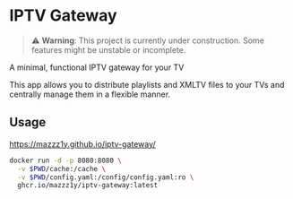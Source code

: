 # IPTV Gateway

> ⚠️ **Warning**: This project is currently under construction. Some features might be unstable or incomplete.

A minimal, functional IPTV gateway for your TV

This app allows you to distribute playlists and XMLTV files to your TVs and centrally manage them in a flexible manner.

## Usage

https://mazzz1y.github.io/iptv-gateway/

```bash
docker run -d -p 8080:8080 \
  -v $PWD/cache:/cache \
  -v $PWD/config.yaml:/config/config.yaml:ro \
  ghcr.io/mazzz1y/iptv-gateway:latest
```